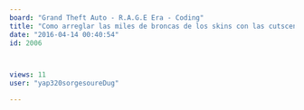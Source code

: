 ```yaml
---
board: "Grand Theft Auto - R.A.G.E Era - Coding"
title: "Como arreglar las miles de broncas de los skins con las cutscenes en GTAIV"
date: "2016-04-14 00:40:54"
id: 2006



views: 11
user: "yap320sorgesoureDug"

---
```

